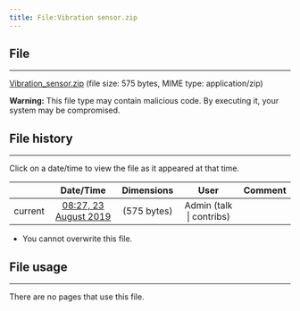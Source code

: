 ```yaml
---
title: File:Vibration sensor.zip
---
```


## File
--------

[Vibration_sensor.zip](https://wiki.elecrow.com/images/4/40/Vibration_sensor.zip) (file size: 575 bytes, MIME type: application/zip)

**Warning:** This file type may contain malicious code. By executing it, your system may be compromised.

## File history
--------

Click on a date/time to view the file as it appeared at that time.

|         |                          Date/Time                           | Dimensions  |                             User                             | Comment |
| :-----: | :----------------------------------------------------------: | :---------: | :----------------------------------------------------------: | :-----: |
| current | [08:27, 23 August 2019](https://wiki.elecrow.com/images/4/40/Vibration_sensor.zip) | (575 bytes) | Admin (talk \| contribs) |         |

- You cannot overwrite this file.

## File usage
--------

There are no pages that use this file.